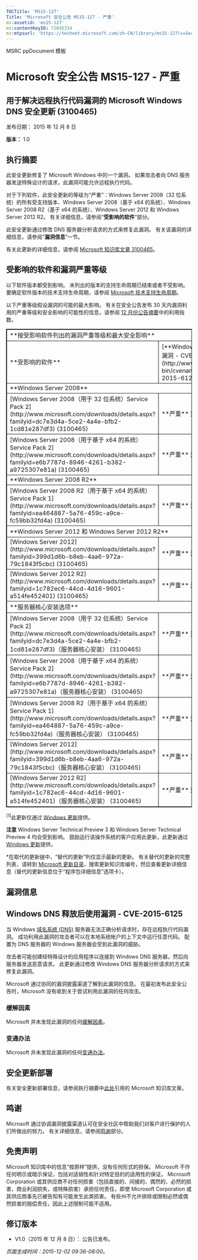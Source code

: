 ```yaml
---
TOCTitle: 'MS15-127'
Title: 'Microsoft 安全公告 MS15-127 - 严重'
ms:assetid: 'ms15-127'
ms:contentKeyID: 72045334
ms:mtpsurl: 'https://technet.microsoft.com/zh-CN/library/ms15-127(v=Security.10)'
---
```


MSRC ppDocument 模板

Microsoft 安全公告 MS15-127 - 严重
==================================

用于解决远程执行代码漏洞的 Microsoft Windows DNS 安全更新 (3100465)
-------------------------------------------------------------------

发布日期： 2015 年 12 月 8 日

**版本：** 1.0

执行摘要
--------

此安全更新修复了 Microsoft Windows 中的一个漏洞。 如果攻击者向 DNS 服务器发送特殊设计的请求，此漏洞可能允许远程执行代码。

对于下列软件，此安全更新的等级为“严重”：Windows Server 2008（32 位系统）的所有受支持版本、Windows Server 2008（基于 x64 的系统）、Windows Server 2008 R2（基于 x64 的系统）、Windows Server 2012 和 Windows Server 2012 R2。 有关详细信息，请参阅“**受影响的软件**”部分。

此安全更新通过修改 DNS 服务器分析请求的方式来修复此漏洞。 有关该漏洞的详细信息，请参阅“**漏洞信息**”一节。

有关此更新的详细信息，请参阅 [Microsoft 知识库文章 3100465](https://support.microsoft.com/zh-cn/kb/3100465)。

受影响的软件和漏洞严重等级
--------------------------

以下软件版本都受到影响。 未列出的版本的支持生命周期已结束或者不受影响。 要确定软件版本的技术支持生命周期，请参阅 [Microsoft 技术支持生命周期](https://support.microsoft.com/zh-cn/lifecycle)。

以下严重等级假设漏洞的可能的最大影响。 有关在安全公告发布 30 天内漏洞利用的严重等级和安全影响的可能性的信息，请参阅 [12 月份公告摘要](https://technet.microsoft.com/zh-cn/library/security/ms15-dec)中的利用指数。

<p> </p>
<table style="border:1px solid black;">
<tr>
<td style="border:1px solid black;" colspan="3">
**按受影响软件列出的漏洞严重等级和最大安全影响**

</td>
</tr>
<tr>
<td style="border:1px solid black;">
**受影响的软件**

</td>
<td style="border:1px solid black;">
[**Windows DNS 释放后使用漏洞 - CVE-2015-6125**](http://www.cve.mitre.org/cgi-bin/cvename.cgi?name=cve-2015-6125)

</td>
<td style="border:1px solid black;">
**替代的更新**\*

</td>
</tr>
<tr>
<td style="border:1px solid black;" colspan="3">
**Windows Server 2008**

</td>
</tr>
<tr>
<td style="border:1px solid black;">
[Windows Server 2008（用于 32 位系统）Service Pack 2](http://www.microsoft.com/downloads/details.aspx?familyid=dc7e3d4a-5ce2-4a4e-bfb2-1cd81e287df3)  
(3100465)

</td>
<td style="border:1px solid black;">
**严重**  
远程执行代码

</td>
<td style="border:1px solid black;">
[MS12-017](http://technet.microsoft.com/zh-cn/security/bulletin/ms12-017) 中的 2647170

</td>
</tr>
<tr>
<td style="border:1px solid black;">
[Windows Server 2008（用于基于 x64 的系统）Service Pack 2](http://www.microsoft.com/downloads/details.aspx?familyid=e6b7787d-8946-4261-b382-a9725307e81a)  
(3100465)

</td>
<td style="border:1px solid black;">
**严重**  
远程执行代码

</td>
<td style="border:1px solid black;">
[MS12-017](http://technet.microsoft.com/zh-cn/security/bulletin/ms12-017) 中的 2647170

</td>
</tr>
<tr>
<td style="border:1px solid black;" colspan="3">
**Windows Server 2008 R2**

</td>
</tr>
<tr>
<td style="border:1px solid black;">
[Windows Server 2008 R2（用于基于 x64 的系统）Service Pack 1](http://www.microsoft.com/downloads/details.aspx?familyid=ea464887-5a76-459c-a9ce-fc59bb32fd4a)  
(3100465)

</td>
<td style="border:1px solid black;">
**严重**  
远程执行代码

</td>
<td style="border:1px solid black;">
[MS12-017](http://technet.microsoft.com/zh-cn/security/bulletin/ms12-017) 中的 2647170

</td>
</tr>
<tr>
<td style="border:1px solid black;" colspan="3">
**Windows Server 2012 和 Windows Server 2012 R2**

</td>
</tr>
<tr>
<td style="border:1px solid black;">
[Windows Server 2012](http://www.microsoft.com/downloads/details.aspx?familyid=399d1d6b-b8eb-4aa6-972a-79c1843f5cbc)  
(3100465)

</td>
<td style="border:1px solid black;">
**严重**  
远程执行代码

</td>
<td style="border:1px solid black;">
无

</td>
</tr>
<tr>
<td style="border:1px solid black;">
[Windows Server 2012 R2](http://www.microsoft.com/downloads/details.aspx?familyid=1c782ec6-44cd-4d16-9601-a514fe452401)  
(3100465)

</td>
<td style="border:1px solid black;">
**严重**  
远程执行代码

</td>
<td style="border:1px solid black;">
无

</td>
</tr>
<tr>
<td style="border:1px solid black;" colspan="3">
**服务器核心安装选项**

</td>
</tr>
<tr>
<td style="border:1px solid black;">
[Windows Server 2008（用于 32 位系统）Service Pack 2](http://www.microsoft.com/downloads/details.aspx?familyid=dc7e3d4a-5ce2-4a4e-bfb2-1cd81e287df3)（服务器核心安装）  
(3100465)

</td>
<td style="border:1px solid black;">
**严重**  
远程执行代码

</td>
<td style="border:1px solid black;">
[MS12-017](http://technet.microsoft.com/zh-cn/security/bulletin/ms12-017) 中的 2647170

</td>
</tr>
<tr>
<td style="border:1px solid black;">
[Windows Server 2008（用于基于 x64 的系统）Service Pack 2](http://www.microsoft.com/downloads/details.aspx?familyid=e6b7787d-8946-4261-b382-a9725307e81a)（服务器核心安装）  
(3100465)

</td>
<td style="border:1px solid black;">
**严重**  
远程执行代码

</td>
<td style="border:1px solid black;">
[MS12-017](http://technet.microsoft.com/zh-cn/security/bulletin/ms12-017) 中的 2647170

</td>
</tr>
<tr>
<td style="border:1px solid black;">
[Windows Server 2008 R2（用于基于 x64 的系统）Service Pack 1](http://www.microsoft.com/downloads/details.aspx?familyid=ea464887-5a76-459c-a9ce-fc59bb32fd4a)（服务器核心安装）  
(3100465)

</td>
<td style="border:1px solid black;">
**严重**  
远程执行代码

</td>
<td style="border:1px solid black;">
[MS12-017](http://technet.microsoft.com/zh-cn/security/bulletin/ms12-017) 中的 2647170

</td>
</tr>
<tr>
<td style="border:1px solid black;">
[Windows Server 2012](http://www.microsoft.com/downloads/details.aspx?familyid=399d1d6b-b8eb-4aa6-972a-79c1843f5cbc)（服务器核心安装）  
(3100465)

</td>
<td style="border:1px solid black;">
**严重**  
远程执行代码

</td>
<td style="border:1px solid black;">
无

</td>
</tr>
<tr>
<td style="border:1px solid black;">
[Windows Server 2012 R2](http://www.microsoft.com/downloads/details.aspx?familyid=1c782ec6-44cd-4d16-9601-a514fe452401)（服务器核心安装）  
(3100465)

</td>
<td style="border:1px solid black;">
**严重**  
远程执行代码

</td>
<td style="border:1px solid black;">
无

</td>
</tr>
</table>

<sup>[1]</sup>此更新仅通过 [Windows 更新](http://update.microsoft.com/microsoftupdate/v6/vistadefault.aspx?ln=zh-cn)提供。

**注意** Windows Server Technical Preview 3 和 Windows Server Technical Preview 4 均会受到影响。 鼓励运行该操作系统的客户应用此更新，此更新通过 [Windows 更新](http://update.microsoft.com/microsoftupdate/v6/vistadefault.aspx?ln=zh-cn)提供。

\*在取代的更新链中，“替代的更新”列仅显示最新的更新。 有关替代的更新的完整列表，请转到 [Microsoft 更新目录](http://catalog.update.microsoft.com/v7/site/home.aspx)，搜索更新知识库编号，然后查看更新详细信息（替代的更新信息位于“程序包详细信息”选项卡）。

漏洞信息
--------

Windows DNS 释放后使用漏洞 - CVE-2015-6125
------------------------------------------

当 Windows [域名系统 (DNS)](https://technet.microsoft.com/zh-cn/library/security/dn848375.aspx) 服务器无法正确分析请求时，存在远程执行代码漏洞。 成功利用此漏洞的攻击者可以在本地系统帐户的上下文中运行任意代码。 配置为 DNS 服务器的 Windows 服务器会受到此漏洞的威胁。

攻击者可能创建经特殊设计的应用程序以连接到 Windows DNS 服务器，然后向服务器发送恶意请求。 此更新通过修改 Windows DNS 服务器分析请求的方式来修复此漏洞。

Microsoft 通过协同的漏洞披露渠道了解到此漏洞的信息。 在最初发布此安全公告时，Microsoft 没有收到关于尝试利用此漏洞的任何攻击。

### 缓解因素

Microsoft 并未发现此漏洞的任何[缓解因素](https://technet.microsoft.com/zh-cn/library/security/dn848375.aspx)。

### 变通办法

Microsoft 并未发现此漏洞的任何[变通办法](https://technet.microsoft.com/zh-cn/library/security/dn848375.aspx)。

安全更新部署
------------

有关安全更新部署信息，请参阅执行摘要中[此处](https://technet.microsoft.com/zh-CN/library////c(v=Security.10))引用的 Microsoft 知识库文章。

鸣谢
----

Microsoft 通过协调漏洞披露渠道认可在安全社区中帮助我们对客户进行保护的人们所做出的努力。 有关详细信息，请参阅[鸣谢](https://technet.microsoft.com/zh-cn/library/security/dn903755.aspx)部分。

免责声明
--------

Microsoft 知识库中的信息“按原样”提供，没有任何形式的担保。 Microsoft 不作任何明示或暗示保证，包括对适销性和针对特定目的的适用性的保证。 Microsoft Corporation 或其供应商不对任何损害（包括直接的、间接的、偶然的、必然的损害，商业利润损失，或特殊损害）承担任何责任，即使 Microsoft Corporation 或其供应商事先已被告知有可能发生此类损害。 有些州不允许排除或限制必然或偶然损害的赔偿责任，因此上述限制可能不适用。

修订版本
--------

-   V1.0（2015 年 12 月 8 日）： 公告已发布。

*页面生成时间：2015-12-02 09:36-08:00。*
